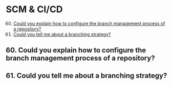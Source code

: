 # SCM & CI/CD

60. [Could you explain how to configure the branch management process of a repository?](#60-could-you-explain-how-to-configure-the-branch-management-process-of-a-repository)
61. [Could you tell me about a branching strategy?](#61-could-you-tell-me-about-a-branching-strategy)

## 60. Could you explain how to configure the branch management process of a repository?

## 61. Could you tell me about a branching strategy?
